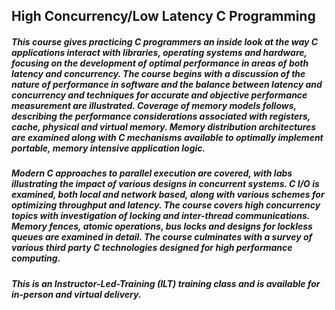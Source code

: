## High Concurrency/Low Latency C Programming

##### This course gives practicing C programmers an inside look at the way C applications interact with libraries, operating systems and hardware, focusing on the development of optimal performance in areas of both latency and concurrency. The course begins with a discussion of the nature of performance in software and the balance between latency and concurrency and techniques for accurate and objective performance measurement are illustrated. Coverage of memory models follows, describing the performance considerations associated with registers, cache, physical and virtual memory. Memory distribution architectures are examined along with C mechanisms available to optimally implement portable, memory intensive application logic.

##### Modern C approaches to parallel execution are covered, with labs illustrating the impact of various designs in concurrent systems. C I/O is examined, both local and network based, along with various schemes for optimizing throughput and latency. The course covers high concurrency topics with investigation of locking and inter-thread communications. Memory fences, atomic operations, bus locks and designs for lockless queues are examined in detail. The course culminates with a survey of various third party C technologies designed for high performance computing.

##### This is an Instructor-Led-Training (ILT) training class and is available for in-person and virtual delivery.

